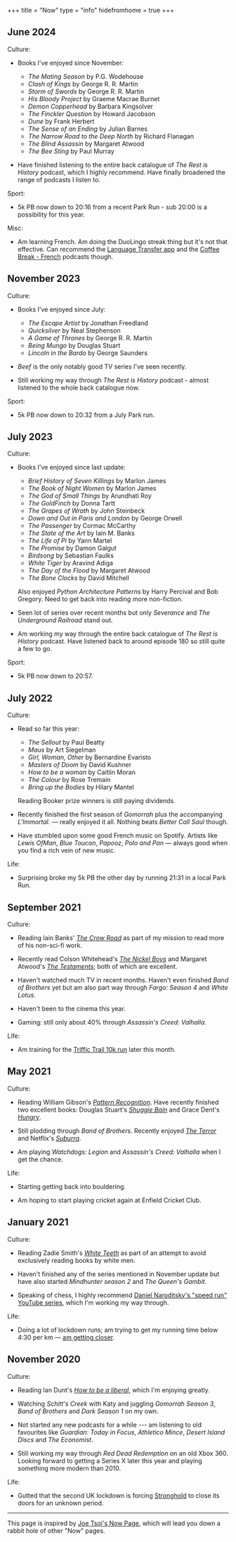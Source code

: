 +++
title = "Now"
type = "info"
hidefromhome = true
+++

## June 2024

Culture:

<!-- Books -->

- Books I've enjoyed since November:

  - _The Mating Season_ by P.G. Wodehouse
  - _Clash of Kings_ by George R. R. Martin
  - _Storm of Swords_ by George R. R. Martin
  - _His Bloody Project_ by Graeme Macrae Burnet
  - _Demon Copperhead_ by Barbara Kingsolver
  - _The Finckler Question_ by Howard Jacobson
  - _Dune_ by Frank Herbert
  - _The Sense of an Ending_ by Julian Barnes
  - _The Narrow Road to the Deep North_ by Richard Flanagan
  - _The Blind Assassin_ by Margaret Atwood
  - _The Bee Sting_ by Paul Murray

<!-- Film -->

<!-- TV -->

<!-- Podcasts -->

- Have finished listening to the entire back catalogue of _The Rest is History_
  podcast, which I highly recommend. Have finally broadened the range of
  podcasts I listen to.

<!-- Sport -->

Sport:

- 5k PB now down to 20:16 from a recent Park Run - sub 20:00 is a possibility
  for this year.

<!-- Misc -->

Misc:

- Am learning French. Am doing the DuoLingo streak thing but it's not that
  effective. Can recommend the [Language Transfer app](https://www.languagetransfer.org/app) and the [Coffee Break -
  French](https://coffeebreaklanguages.com/coffeebreakfrench/) podcasts though.

## November 2023

Culture:

- Books I've enjoyed since July:

  - _The Escape Artist_ by Jonathan Freedland
  - _Quicksilver_ by Neal Stephenson
  - _A Game of Thrones_ by George R. R. Martin
  - _Being Mungo_ by Douglas Stuart
  - _Lincoln in the Bardo_ by George Saunders

- _Beef_ is the only notably good TV series I've seen recently.

- Still working my way through _The Rest is History_ podcast - almost listened
  to the whole back catalogue now.

Sport:

- 5k PB now down to 20:32 from a July Park run.

## July 2023

Culture:

- Books I've enjoyed since last update:

  - _Brief History of Seven Killings_ by Marlon James
  - _The Book of Night Women_ by Marlon James
  - _The God of Small Things_ by Arundhati Roy
  - _The GoldFinch_ by Donna Tartt
  - _The Grapes of Wrath_ by John Steinbeck
  - _Down and Out in Paris and London_ by George Orwell
  - _The Passenger_ by Cormac McCarthy
  - _The State of the Art_ by Iain M. Banks
  - _The Life of Pi_ by Yann Martel
  - _The Promise_ by Damon Galgut
  - _Birdsong_ by Sebastian Faulks
  - _White Tiger_ by Aravind Adiga
  - _The Day of the Flood_ by Margaret Atwood
  - _The Bone Clocks_ by David Mitchell

  Also enjoyed _Python Architecture Patterns_ by Harry Percival and Bob Gregory.
  Need to get back into reading more non-fiction.

- Seen lot of series over recent months but only _Severance_ and _The
  Underground Railroad_ stand out.

- Am working my way through the entire back catalogue of _The Rest is History_
  podcast. Have listened back to around episode 180 so still quite a few to go.

Sport:

- 5k PB now down to 20:57.

## July 2022

Culture:

- Read so far this year:

  - _The Sellout_ by Paul Beatty
  - _Maus_ by Art Siegelman
  - _Girl, Woman, Other_ by Bernardine Evaristo
  - _Masters of Doom_ by David Kushner
  - _How to be a woman_ by Caitlin Moran
  - _The Colour_ by Rose Tremain
  - _Bring up the Bodies_ by Hilary Mantel

  Reading Booker prize winners is still paying dividends.

- Recently finished the first season of _Gomorrah_ plus the accompanying
  _L'Immortal._ — really enjoyed it all. Nothing beats _Better Call Saul_
  though.

- Have stumbled upon some good French music on Spotify. Artists like _Lewis
  OfMan_, _Blue Toucan_, _Papooz_, _Polo and Pan_ — always good when you find a
  rich vein of new music.

Life:

- Surprising broke my 5k PB the other day by running 21:31 in a local Park Run.

## September 2021

Culture:

- Reading Iain Banks' [_The Crow Road_](https://www.librarything.com/work/40571)
  as part of my mission to read more of his non-sci-fi work.

- Recently read Colson Whitehead's
  [_The Nickel Boys_](https://www.librarything.com/work/22589660) and Margaret
  Atwood's [_The Testaments_](https://www.librarything.com/work/22568688); both
  of which are excellent.

- Haven't watched much TV in recent months. Haven't even finished _Band of
  Brothers_ yet but am also part way through _Fargo: Season 4_ and _White
  Lotus_.

- Haven't been to the cinema this year.

- Gaming: still only about 40% through _Assassin's Creed: Valhalla_.

Life:

- Am training for the [Triffic Trail 10k run](https://www.triffictrail.com/)
  later this month.

## May 2021

Culture:

- Reading William Gibson's
  [_Pattern Recognition_](https://www.librarything.com/work/610). Have recently
  finished two excellent books: Douglas Stuart's
  [_Shuggie Bain_](https://www.librarything.com/work/23737379) and Grace Dent's
  [_Hungry_](https://www.librarything.com/work/25666405).

- Still plodding through _Band of Brothers_. Recently enjoyed
  [_The Terror_](https://www.bbc.co.uk/iplayer/episodes/p0954ks6/the-terror) and
  Netflix's [_Suburra_](https://www.netflix.com/gb/title/80081537).

- Am playing _Watchdogs: Legion_ and _Assassin's Creed: Valhalla_ when I get the
  chance.

Life:

- Starting getting back into bouldering.

- Am hoping to start playing cricket again at Enfield Cricket Club.

## January 2021

Culture:

- Reading Zadie Smith's [_White Teeth_](http://www.librarything.com/work/5183)
  as part of an attempt to avoid exclusively reading books by white men.

- Haven't finished any of the series mentioned in November update but have also
  started _Mindhunter season 2_ and _The Queen's Gambit_.

- Speaking of chess, I highly recommend
  [Daniel Naroditsky's "speed run" YouTube series](https://www.youtube.com/watch?v=Ytkf3qZTj74&list=PLT1F2nOxLHOcmi_qi1BbY6axf5xLFEcit&ab_channel=DanielNaroditsky),
  which I'm working my way through.

Life:

- Doing a lot of lockdown runs; am trying to get my running time below 4:30 per
  km — [am getting closer](https://www.strava.com/athletes/31709197).

## November 2020

Culture:

- Reading Ian Dunt's
  [_How to be a liberal_](https://www.canburypress.com/products/how-to-be-a-liberal-by-ian-dunt-hardback-isbn9781912454419),
  which I'm enjoying greatly.

- Watching _Schitt's Creek_ with Katy and juggling _Gomorrah Season 3_, _Band of
  Brothers_ and _Dark Season 1_ on my own.

- Not started any new podcasts for a while --- am listening to old favourites
  like _Guardian: Today in Focus_, _Athletico Mince_, _Desert Island Discs_ and
  _The Economist_.

- Still working my way through _Red Dead Redemption_ on an old Xbox 360. Looking
  forward to getting a Series X later this year and playing something more
  modern than 2010.

Life:

- Gutted that the second UK lockdown is forcing
  [Stronghold](https://www.thestrongholduk.com/) to close its doors for an
  unknown period.

---

This page is inspired by [Joe Tsoi's Now Page](https://joetsoi.github.io/now/),
which will lead you down a rabbit hole of other "Now" pages.
